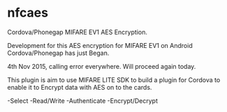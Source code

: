 # nfcaes

Cordova/Phonegap MIFARE EV1 AES Encryption. 

Development for this AES encryption for MIFARE EV1 on Android Cordova/Phonegap has just Began. 

4th Nov 2015, calling error everywhere. Will proceed again today. 

This plugin is aim to use MIFARE LITE SDK to build a plugin for Cordova to enable it to Encrypt data with AES 
on to the cards. 

-Select
-Read/Write
-Authenticate 
-Encrypt/Decrypt
